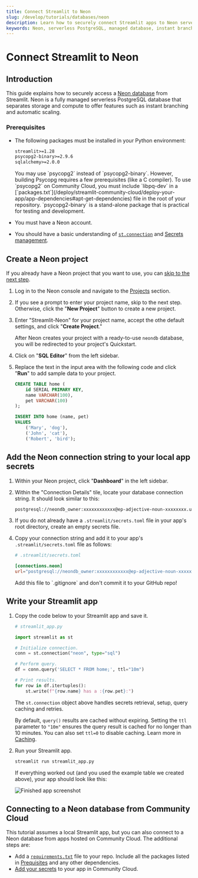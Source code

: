 ```yaml
---
title: Connect Streamlit to Neon
slug: /develop/tutorials/databases/neon
description: Learn how to securely connect Streamlit apps to Neon serverless PostgreSQL databases with instant branching, automatic scaling, and managed hosting.
keywords: Neon, serverless PostgreSQL, managed database, instant branching, automatic scaling, PostgreSQL hosting, database connection, serverless database
---
```


# Connect Streamlit to Neon

## Introduction

This guide explains how to securely access a [Neon database](https://neon.tech/) from Streamlit. Neon is a fully managed serverless PostgreSQL database that separates storage and compute to offer features such as instant branching and automatic scaling.

### Prerequisites

- The following packages must be installed in your Python environment:

  ```txt
  streamlit>=1.28
  psycopg2-binary>=2.9.6
  sqlalchemy>=2.0.0
  ```

    <Note>
        You may use `psycopg2` instead of `psycopg2-binary`. However, building Psycopg requires a few prerequisites (like a C compiler). To use `psycopg2` on Community Cloud, you must include `libpq-dev` in a [`packages.txt`](/deploy/streamlit-community-cloud/deploy-your-app/app-dependencies#apt-get-dependencies) file in the root of your repository. `psycopg2-binary` is a stand-alone package that is practical for testing and development.
    </Note>

- You must have a Neon account.
- You should have a basic understanding of [`st.connection`](/develop/api-reference/connections/st.connection) and [Secrets management](/develop/concepts/connections/secrets-management).

## Create a Neon project

If you already have a Neon project that you want to use, you can [skip to the next step](#add-neon-connection-string-to-your-local-app-secrets).

1. Log in to the Neon console and navigate to the [Projects](https://console.neon.tech/app/projects) section.
1. If you see a prompt to enter your project name, skip to the next step. Otherwise, click the "**New Project**" button to create a new project.
1. Enter "Streamlit-Neon" for your project name, accept the othe default settings, and click "**Create Project**."

   After Neon creates your project with a ready-to-use `neondb` database, you will be redirected to your project's Quickstart.

1. Click on "**SQL Editor**" from the left sidebar.
1. Replace the text in the input area with the following code and click "**Run**" to add sample data to your project.

   ```sql
   CREATE TABLE home (
       id SERIAL PRIMARY KEY,
       name VARCHAR(100),
       pet VARCHAR(100)
   );

   INSERT INTO home (name, pet)
   VALUES
       ('Mary', 'dog'),
       ('John', 'cat'),
       ('Robert', 'bird');
   ```

## Add the Neon connection string to your local app secrets

1. Within your Neon project, click "**Dashboard**" in the left sidebar.
1. Within the "Connection Details" tile, locate your database connection string. It should look similar to this:

   ```bash
   postgresql://neondb_owner:xxxxxxxxxxxx@ep-adjective-noun-xxxxxxxx.us-east-2.aws.neon.tech/neondb?sslmode=require
   ```

1. If you do not already have a `.streamlit/secrets.toml` file in your app's root directory, create an empty secrets file.
1. Copy your connection string and add it to your app's `.streamlit/secrets.toml` file as follows:

   ```toml
   # .streamlit/secrets.toml

   [connections.neon]
   url="postgresql://neondb_owner:xxxxxxxxxxxx@ep-adjective-noun-xxxxxxxx.us-east-2.aws.neon.tech/neondb?sslmode=require"
   ```

   <Important>
       Add this file to `.gitignore` and don't commit it to your GitHub repo!
   </Important>

## Write your Streamlit app

1. Copy the code below to your Streamlit app and save it.

   ```python
   # streamlit_app.py

   import streamlit as st

   # Initialize connection.
   conn = st.connection("neon", type="sql")

   # Perform query.
   df = conn.query('SELECT * FROM home;', ttl="10m")

   # Print results.
   for row in df.itertuples():
       st.write(f"{row.name} has a :{row.pet}:")
   ```

   The `st.connection` object above handles secrets retrieval, setup, query caching and retries.

   By default, `query()` results are cached without expiring. Setting the `ttl` parameter to `"10m"` ensures the query result is cached for no longer than 10 minutes. You can also set `ttl=0` to disable caching. Learn more in [Caching](/develop/concepts/architecture/caching).

1. Run your Streamlit app.

   ```bash
   streamlit run streamlit_app.py
   ```

   If everything worked out (and you used the example table we created above), your app should look like this:

   ![Finished app screenshot](/images/databases/streamlit-app.png)

## Connecting to a Neon database from Community Cloud

This tutorial assumes a local Streamlit app, but you can also connect to a Neon database from apps hosted on Community Cloud. The additional steps are:

- Add a [`requirements.txt`](/deploy/streamlit-community-cloud/deploy-your-app/app-dependencies) file to your repo. Include all the packages listed in [Prequisites](#prerequisites) and any other dependencies.
- [Add your secrets](/deploy/streamlit-community-cloud/deploy-your-app/secrets-management#deploy-an-app-and-set-up-secrets) to your app in Community Cloud.
